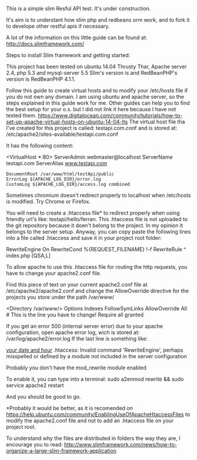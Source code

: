 This is a simple slim Resful API test. It's under construction.

It's aim is to understant how slim php and redbeans orm work, and to fork it to develope other restful apis if necessary.

A lot of the information on this little guide can be found at: http://docs.slimframework.com/

Steps to install Slim framework and getting started:

This project has been tested on ubuntu 14.04 Thrusty Thar, Apache server 2.4, php 5.3 and mysql-server 5.5
Slim's version is  and RedBeanPHP's version is RedBeanPHP 4.1.1.

Follow this guide to create virtual hosts and to modify your /etc/hosts file if you do not own any domain.
I am using ubuntu and apache server, so the steps explained in this guide work for me. Other guides can help you to find
the best setup for your o.s. but I did not link it here because I have not tested them.
https://www.digitalocean.com/community/tutorials/how-to-set-up-apache-virtual-hosts-on-ubuntu-14-04-lts
The virtual host file tha I've created for this project is called:
testapi.com.conf
and is stored at:
/etc/apache2/sites-available/testapi.com.conf

It has the following content:

<VirtualHost *:80>
    ServerAdmin webmaster@localhost
    ServerName testapi.com
    ServerAlias www.testapi.com

    DocumentRoot /var/www/html/testApi/public
    ErrorLog ${APACHE_LOG_DIR}/error.log
    CustomLog ${APACHE_LOG_DIR}/access.log combined
</VirtualHost>



Sometimes chromium doesn't redirect properly to localhost when /etc/hosts is modified. Try Chrome or Firefox.

You will need to create a .htaccess file* to redirect properly when using friendly url's like: testapi/hello/ferran.
This .htaccess file is not uploaded to the git repository because it doen't belong to the project.
In my opinion it belongs to the server setup.
Anyway, you can copy paste the following lines into a file called .htaccess and save it in your project root folder:

RewriteEngine On
RewriteCond %{REQUEST_FILENAME} !-f
RewriteRule ^ index.php [QSA,L]


To allow apache to use this .htaccess file for routing the http requests, you have to change your apache2.conf file.

Find this piece of text on your current apache2.conf file at /etc/apache2/apache2.conf and change the
AllowOverride directive for the projects you store under the path /var/www/

<Directory /var/www/>
    Options Indexes FollowSymLinks
    AllowOverride All # This is the line you have to change!
    Require all granted
</Directory>


If you get an error 500 (internal server error) due to your apache configuration, open apache error log, wich is stored at:
/var/log/apache2/error.log
If the last line is something like:

[your date and hour](...) .htaccess: Invalid command 'RewriteEngine', perhaps misspelled or defined by a module
 not included in the server configuration

Probably you don't have the mod_rewrite module enabled

To enable it, you can type into a terminal:
sudo a2enmod rewrite && sudo service apache2 restart

And you should be good to go.

*Probably it would be better, as it is recomended on https://help.ubuntu.com/community/EnablingUseOfApacheHtaccessFiles
to modify the apache2.conf file and not to add an .htaccess file on your project root.

To understand why the files are distributed in folders the way they are, I encourage you to read:
http://www.slimframework.com/news/how-to-organize-a-large-slim-framework-application
